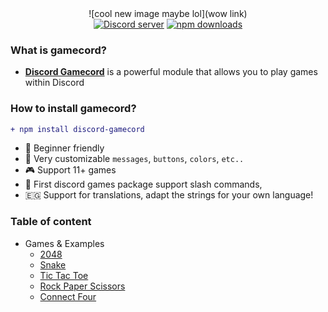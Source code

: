<div align="center">
![cool new image maybe lol](wow link)
</br>
<a href="https://discord.gg/invite/GaczkwfgV9"><img src="https://img.shields.io/discord/800631529351938089?style=for-the-badge&color=5865F2&logo=discord&logoColor=white&label=Aniket" alt="Discord server" /></a>
    <a href="https://www.npmjs.com/package/discord-gamecord"><img src="https://img.shields.io/npm/dt/discord-gamecord.svg?maxAge=3600&color=CC3534&style=for-the-badge&logo=npm" alt="npm downloads" /></a>
</div>

### What is gamecord?
- [**Discord Gamecord**](https://discord.gg/invite/GaczkwfgV9) is a powerful module that allows you to play games within Discord

### How to install gamecord?
```diff
+ npm install discord-gamecord
````

- 🤩 Beginner friendly
- 🎨 Very customizable `messages`, `buttons`, `colors`, `etc..`
- 🎮 Support 11+ games
- 📎 First discord games package support slash commands,
- 🇪🇬 Support for translations, adapt the strings for your own language!

### Table of content
- Games & Examples
  - [2048](#2048)
  - [Snake](#snake)
  - [Tic Tac Toe](#ttt)
  - [Rock Paper Scissors](#rps)
  - [Connect Four](#c4)
